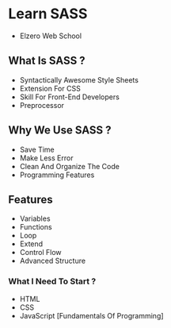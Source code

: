 # Learn SASS 
- Elzero Web School

## What Is SASS ?
- Syntactically Awesome Style Sheets
- Extension For CSS
- Skill For Front-End Developers
- Preprocessor

## Why We Use SASS ?
- Save Time 
- Make Less Error
- Clean And Organize The Code
- Programming Features

## Features 
- Variables 
- Functions
- Loop
- Extend
- Control Flow
- Advanced Structure 

### What I Need To Start ?
- HTML
- CSS
- JavaScript [Fundamentals Of Programming]
